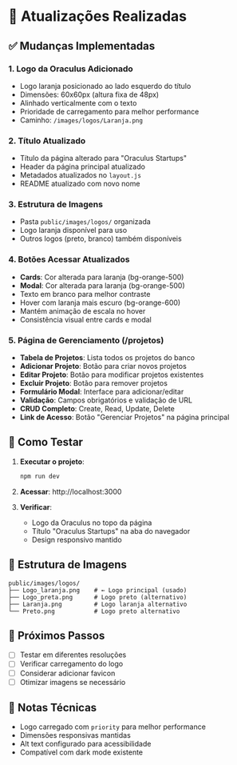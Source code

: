 # 🎨 Atualizações Realizadas

## ✅ Mudanças Implementadas

### 1. **Logo da Oraculus Adicionado**
- Logo laranja posicionado ao lado esquerdo do título
- Dimensões: 60x60px (altura fixa de 48px)
- Alinhado verticalmente com o texto
- Prioridade de carregamento para melhor performance
- Caminho: `/images/logos/Laranja.png`

### 2. **Título Atualizado**
- Título da página alterado para "Oraculus Startups"
- Header da página principal atualizado
- Metadados atualizados no `layout.js`
- README atualizado com novo nome

### 3. **Estrutura de Imagens**
- Pasta `public/images/logos/` organizada
- Logo laranja disponível para uso
- Outros logos (preto, branco) também disponíveis

### 4. **Botões Acessar Atualizados**
- **Cards**: Cor alterada para laranja (bg-orange-500)
- **Modal**: Cor alterada para laranja (bg-orange-500)
- Texto em branco para melhor contraste
- Hover com laranja mais escuro (bg-orange-600)
- Mantém animação de escala no hover
- Consistência visual entre cards e modal

### 5. **Página de Gerenciamento (/projetos)**
- **Tabela de Projetos**: Lista todos os projetos do banco
- **Adicionar Projeto**: Botão para criar novos projetos
- **Editar Projeto**: Botão para modificar projetos existentes
- **Excluir Projeto**: Botão para remover projetos
- **Formulário Modal**: Interface para adicionar/editar
- **Validação**: Campos obrigatórios e validação de URL
- **CRUD Completo**: Create, Read, Update, Delete
- **Link de Acesso**: Botão "Gerenciar Projetos" na página principal

## 🚀 Como Testar

1. **Executar o projeto**:
   ```bash
   npm run dev
   ```

2. **Acessar**: http://localhost:3000

3. **Verificar**:
   - Logo da Oraculus no topo da página
   - Título "Oraculus Startups" na aba do navegador
   - Design responsivo mantido

## 📁 Estrutura de Imagens

```
public/images/logos/
├── Logo_laranja.png    # ← Logo principal (usado)
├── Logo_preta.png      # Logo preto (alternativo)
├── Laranja.png         # Logo laranja alternativo
└── Preto.png           # Logo preto alternativo
```

## 🎯 Próximos Passos

- [ ] Testar em diferentes resoluções
- [ ] Verificar carregamento do logo
- [ ] Considerar adicionar favicon
- [ ] Otimizar imagens se necessário

## 📝 Notas Técnicas

- Logo carregado com `priority` para melhor performance
- Dimensões responsivas mantidas
- Alt text configurado para acessibilidade
- Compatível com dark mode existente
